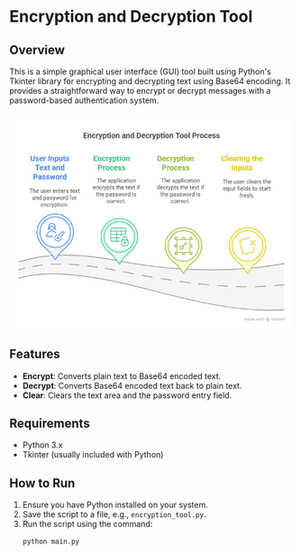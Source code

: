 # Encryption and Decryption Tool

## Overview

This is a simple graphical user interface (GUI) tool built using Python's Tkinter library for encrypting and decrypting text using Base64 encoding. It provides a straightforward way to encrypt or decrypt messages with a password-based authentication system.

![Architecture Diagram](E&D.png)

## Features

- **Encrypt**: Converts plain text to Base64 encoded text.
- **Decrypt**: Converts Base64 encoded text back to plain text.
- **Clear**: Clears the text area and the password entry field.

## Requirements

- Python 3.x
- Tkinter (usually included with Python)

## How to Run

1. Ensure you have Python installed on your system.
2. Save the script to a file, e.g., `encryption_tool.py`.
3. Run the script using the command:
   ```bash
   python main.py
